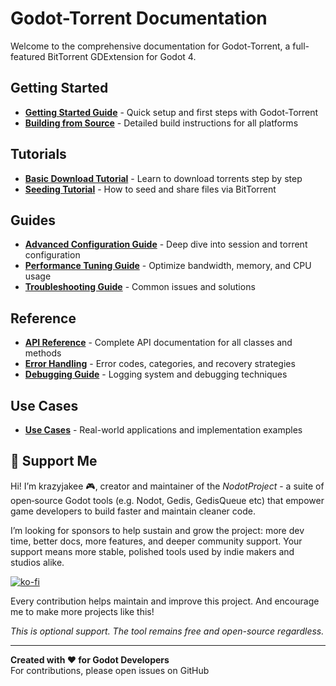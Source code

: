 # Godot-Torrent Documentation

Welcome to the comprehensive documentation for Godot-Torrent, a full-featured BitTorrent GDExtension for Godot 4.

## Getting Started

- **[Getting Started Guide](getting-started.md)** - Quick setup and first steps with Godot-Torrent
- **[Building from Source](building-from-source.md)** - Detailed build instructions for all platforms

## Tutorials

- **[Basic Download Tutorial](tutorial-basic-download.md)** - Learn to download torrents step by step
- **[Seeding Tutorial](tutorial-seeding.md)** - How to seed and share files via BitTorrent

## Guides

- **[Advanced Configuration Guide](guide-advanced-config.md)** - Deep dive into session and torrent configuration
- **[Performance Tuning Guide](guide-performance-tuning.md)** - Optimize bandwidth, memory, and CPU usage
- **[Troubleshooting Guide](guide-troubleshooting.md)** - Common issues and solutions

## Reference

- **[API Reference](api-reference.md)** - Complete API documentation for all classes and methods
- **[Error Handling](error-handling.md)** - Error codes, categories, and recovery strategies
- **[Debugging Guide](debugging-guide.md)** - Logging system and debugging techniques

## Use Cases

- **[Use Cases](use-cases.md)** - Real-world applications and implementation examples

## 💖 Support Me
Hi! I’m krazyjakee 🎮, creator and maintain­er of the *NodotProject* - a suite of open‑source Godot tools (e.g. Nodot, Gedis, GedisQueue etc) that empower game developers to build faster and maintain cleaner code.

I’m looking for sponsors to help sustain and grow the project: more dev time, better docs, more features, and deeper community support. Your support means more stable, polished tools used by indie makers and studios alike.

[![ko-fi](https://ko-fi.com/img/githubbutton_sm.svg)](https://ko-fi.com/krazyjakee)

Every contribution helps maintain and improve this project. And encourage me to make more projects like this!

*This is optional support. The tool remains free and open-source regardless.*

---

**Created with ❤️ for Godot Developers**  
For contributions, please open issues on GitHub
